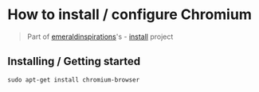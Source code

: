 # How to install / configure Chromium
> Part of [emeraldinspirations](https://github.com/emeraldinspirations)'s - [install](https://github.com/emeraldinspirations/install)
 project

## Installing / Getting started

```shell
sudo apt-get install chromium-browser
```

